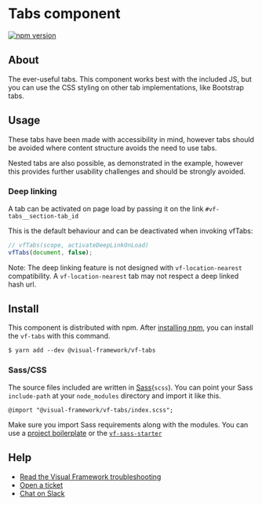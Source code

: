 # Tabs component

[![npm version](https://badge.fury.io/js/%40visual-framework%2Fvf-tabs.svg)](https://badge.fury.io/js/%40visual-framework%2Fvf-tabs)

## About

The ever-useful tabs. This component works best with the included JS, but you can use the CSS styling on other tab implementations, like Bootstrap tabs.

## Usage

These tabs have been made with accessibility in mind, however tabs should be avoided where content structure avoids the need to use tabs.

Nested tabs are also possible, as demonstrated in the example, however this provides further usability challenges and should be strongly avoided.

### Deep linking

A tab can be activated on page load by passing it on the link `#vf-tabs__section-tab_id`

This is the default behaviour and can be deactivated when invoking vfTabs:

```js
// vfTabs(scope, activateDeepLinkOnLoad)
vfTabs(document, false);
```

Note: The deep linking feature is not designed with `vf-location-nearest` compatibility. A `vf-location-nearest` tab may not respect a deep linked hash url.

## Install

This component is distributed with npm. After [installing npm](https://www.npmjs.com/get-npm), you can install the `vf-tabs` with this command.

```
$ yarn add --dev @visual-framework/vf-tabs
```

### Sass/CSS

The source files included are written in [Sass](http://sass-lang.com)(`scss`). You can point your Sass `include-path` at your `node_modules` directory and import it like this.

```
@import "@visual-framework/vf-tabs/index.scss";
```

Make sure you import Sass requirements along with the modules. You can use a [project boilerplate](https://stable.visual-framework.dev/building/) or the [`vf-sass-starter`](https://stable.visual-framework.dev/components/vf-sass-starter/)

## Help

- [Read the Visual Framework troubleshooting](https://stable.visual-framework.dev/troubleshooting/)
- [Open a ticket](https://github.com/visual-framework/vf-core/issues)
- [Chat on Slack](https://join.slack.com/t/visual-framework/shared_invite/enQtNDAxNzY0NDg4NTY0LWFhMjEwNGY3ZTk3NWYxNWVjOWQ1ZWE4YjViZmY1YjBkMDQxMTNlNjQ0N2ZiMTQ1ZTZiMGM4NjU5Y2E0MjM3ZGQ)
